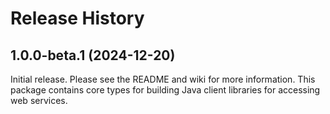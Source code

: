# Release History

## 1.0.0-beta.1 (2024-12-20)

Initial release. Please see the README and wiki for more information.
This package contains core types for building Java client libraries for accessing web services.

